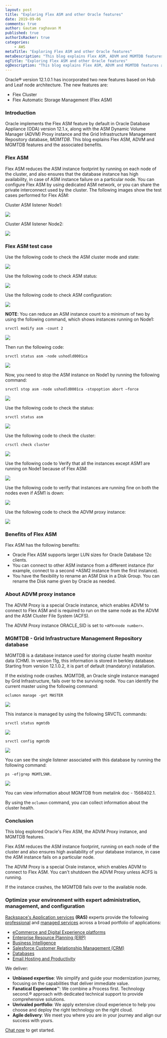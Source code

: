 ```yaml
---
layout: post
title: "Exploring Flex ASM and other Oracle features"
date: 2019-09-06
comments: true
author: Gautam raghavan M
published: true
authorIsRacker: true
categories:
    - AWS
metaTitle: "Exploring Flex ASM and other Oracle features"
metaDescription: "This blog explains Flex ASM, ADVM and MGMTDB features and the associated benefits."
ogTitle: "Exploring Flex ASM and other Oracle features"
ogDescription: "This blog explains Flex ASM, ADVM and MGMTDB features and the associated benefits."
---
```


Oracle&reg; version 12.1.0.1 has incorporated two new features based on Hub and Leaf
node architecture. The new features are:

-	Flex Cluster
-	Flex Automatic Storage Management (Flex ASM)

<!--more-->

### Introduction

Oracle implements the Flex ASM feature by default in Oracle Database Appliance
(ODA) version 12.1.x, along with the ASM Dynamic Volume Manager (ADVM) Proxy
instance and the Grid Infrastructure Management Repository database, *MGMTDB*.
This blog explains Flex ASM, ADVM and MGMTDB features and the associated
benefits.

### Flex ASM

Flex ASM reduces the ASM instance footprint by running on each node of the
cluster, and also ensures that the database instance has high availability, in
case of ASM instance failure on a particular node. You can configure Flex ASM
by using dedicated ASM network, or you can share the private interconnect used
by the cluster. The following images show the test cases performed for Flex ASM:

Cluster ASM listener Node1:

![](Picture1.png)

Cluster ASM listener Node2:

![](Picture2.png)

### Flex ASM test case

Use the following code to check the ASM cluster mode and state:

![](Picture3.png)

Use the following code to check ASM status:

![](Picture4.png)

Use the following code to check ASM configuration:

![](Picture5.png)

**NOTE**: You can reduce an ASM instance count to a minimum of two by using the
following command, which shows instances running on Node1:

    srvctl modify asm -count 2

![](Picture6.png)

Then run the following code:

    srvctl status asm -node ushodld0001ca

![](Picture7.png)

Now, you need to stop the ASM instance on Node1 by running the following command:

    srvctl stop asm -node ushodld0001ca -stopoption abort –force

![](Picture8.png)

Use the following code to check the status:

    srvctl status asm

![](Picture9.png)

Use the following code to check the cluster:

    crsctl check cluster

![](Picture10.png)



Use the following code to Verify that all the instances except ASM1 are running
on Node1 because of Flex ASM:

![](Picture11.png)

Use the following code to verify that instances are running fine on both the
nodes even if ASM1 is down:

![](Picture12.png)

Use the following code to check the ADVM proxy instance:

![](Picture13.png)

### Benefits of Flex ASM

Flex ASM has the following benefits:

-	Oracle Flex ASM supports larger LUN sizes for Oracle Database 12c clients.
-	You can connect to other ASM instance from a different instance (for example,
   connect to a second +ASM2 instance from the first instance).
-	You have the flexibility to rename an ASM Disk in a Disk Group. You can
   rename the Disk name given by Oracle as needed.

### About ADVM proxy instance

The ADVM Proxy is a special Oracle instance, which enables ADVM to connect to
Flex ASM and is required to run on the same node as the ADVM and the ASM Cluster
File System (ACFS).

The ADVM Proxy instance ORACLE_SID is set to `+APX<node number>`.

### MGMTDB - Grid Infrastructure Management Repository database

MGMTDB is a database instance used for storing cluster health monitor data (CHM).
In version 11g, this information is stored in berkley database. Starting from
version 12.1.0.2, it is part of default (mandatory) installation.

If the existing node crashes. MGMTDB, an Oracle single instance managed by Grid
Infrastructure, fails over to the surviving node. You can identify the current
master using the following command:

    oclumon manage -get MASTER

![](Picture14.png)

This instance is managed by using the following SRVCTL commands:

    srvctl status mgmtdb

![](Picture15.png)

    srvctl config mgmtdb

![](Picture16.png)


You can see the single listener associated with this database by running the
following command:

    ps -ef|grep MGMTLSNR.

![](Picture17.png)

You can view information about MGMTDB from metalink doc - 1568402.1.

By using the `oclumon` command, you can collect information about the cluster
health.

### Conclusion

This blog explored Oracle's Flex ASM, the ADVM Proxy instance, and MGMTDB
features.

Flex ASM reduces the ASM instance footprint, running on each node of the
cluster and also ensures high availability of your database instance, in case
the ASM instance fails on a particular node.

The ADVM Proxy is a special Orale instance, which enables ADVM to connect to
Flex ASM. You can't shutdown the ADVM Proxy unless ACFS is running.

If the instance crashes, the MGMTDB fails over to the available node.


### Optimize your environment with expert administration, management, and configuration

[Rackspace's Application services](https://www.rackspace.com/application-management/managed-services)
**(RAS)** experts provide the following [professional](https://www.rackspace.com/application-management/professional-services)
and
[managed services](https://www.rackspace.com/application-management/managed-services) across
a broad portfolio of applications:

- [eCommerce and Digital Experience platforms](https://www.rackspace.com/ecommerce-digital-experience)
- [Enterprise Resource Planning (ERP)](https://www.rackspace.com/erp)
- [Business Intelligence](https://www.rackspace.com/business-intelligence)
- [Salesforce Customer Relationship Management (CRM)](https://www.rackspace.com/salesforce-managed-services)
- [Databases](https://www.rackspace.com/dba-services)
- [Email Hosting and Productivity](https://www.rackspace.com/email-hosting)

We deliver:

- **Unbiased expertise**: We simplify and guide your modernization journey,
focusing on the capabilities that deliver immediate value.
- **Fanatical Experience**&trade;: We combine a Process first. Technology second.&reg;
approach with dedicated technical support to provide comprehensive solutions.
- **Unrivaled portfolio**: We apply extensive cloud experience to help you
choose and deploy the right technology on the right cloud.
- **Agile delivery**: We meet you where you are in your journey and align
our success with yours.

[Chat now](https://www.rackspace.com/#chat) to get started.

